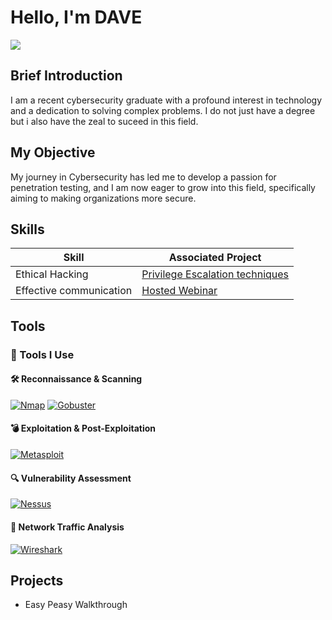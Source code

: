 # Hello, I'm DAVE
<a href="https://linkedin.com/in/davidajuzie"><img src="https://img.shields.io/badge/-LinkedIn-0072b1?&style=for-the-badge&logo=linkedin&logoColor=white" /></a>

## Brief Introduction
I am a recent cybersecurity graduate with a profound interest in technology and a dedication to solving complex problems. I do not just have a degree but i also have the zeal to suceed in this field.

## My Objective
My journey in Cybersecurity has led me to develop a passion for penetration testing, and I am now eager to grow into this field, specifically aiming to making organizations more secure.

## Skills

| Skill                                         | Associated Project         |
|-----------------------------------------------|----------------------------|
| Ethical Hacking          | <a href="https://indigo-barometer-4c0.notion.site/Easy-Peasy-Walkthrough-1dd26954076880db8269e01f402bc633">Privilege Escalation techniques</a>|
| Effective communication | <a href="https://drive.google.com/file/d/1_2c722k3vm2AnPTdDUcrRfWALkdfpZ3G/view?usp=sharing">Hosted Webinar</a>|


## Tools
### 🔧 Tools I Use

#### 🛠️ Reconnaissance & Scanning
[![Nmap](https://img.shields.io/badge/Nmap-5C7B9D?logo=data:image/png;base64,iVBORw0KGgoAAAANSUhEUgAAAA8AAAAQCAYAAAAv2xrsAAAAGXRFWHRTb2Z0d2FyZQBBZG9iZSBJbWFnZVJlYWR5ccllPAAAAGtJREFUeNqkkjEOACEIQ7eZ+/+Hu1nThCczQCNliAPBYnZSCUYyFy0B/2rJRAkhZoovshytAK2zJj8Zzt6MdGJrVjiuZTG5r4Kwrn1OrAKoaUcxY6eOZn4IaDICbb/ADhwAkTAhh7dDhKIAAAAASUVORK5CYII=&style=for-the-badge)](https://nmap.org/)
[![Gobuster](https://img.shields.io/badge/Gobuster-FF5F1F?style=for-the-badge&logo=linux)](https://github.com/OJ/gobuster)

#### 💣 Exploitation & Post-Exploitation
[![Metasploit](https://img.shields.io/badge/Metasploit-3F729B?style=for-the-badge&logo=rubyonrails)](https://www.metasploit.com/)

#### 🔍 Vulnerability Assessment
[![Nessus](https://img.shields.io/badge/Nessus-0F64FF?style=for-the-badge&logo=tenable)](https://www.tenable.com/products/nessus)

#### 📡 Network Traffic Analysis
[![Wireshark](https://img.shields.io/badge/Wireshark-1679A7?style=for-the-badge&logo=wireshark)](https://www.wireshark.org/)


## Projects
- Easy Peasy Walkthrough
  
